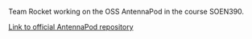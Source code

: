 Team Rocket working on the OSS AntennaPod in the course SOEN390.

[Link to official AntennaPod repository](https://github.com/AntennaPod/AntennaPod)
